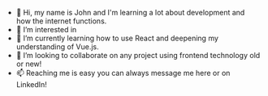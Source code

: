 - 👋 Hi, my name is John and I'm learning a lot about development and how the internet functions.
- 👀 I’m interested in 
- 🌱 I’m currently learning how to use React and deepening my understanding of Vue.js.
- 💞️ I’m looking to collaborate on any project using frontend technology old or new!
- 📫 Reaching me is easy you can always message me here or on LinkedIn!

<!---
jonathanranchin/jonathanranchin is a ✨ special ✨ repository because its `README.md` (this file) appears on your GitHub profile.
You can click the Preview link to take a look at your changes.
--->
